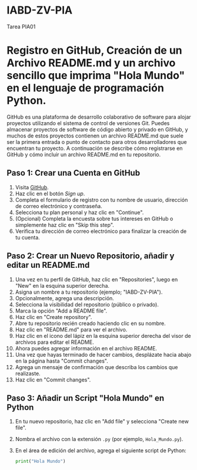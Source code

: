 # IABD-ZV-PIA
Tarea PIA01

# Registro en GitHub, Creación de un Archivo README.md y un archivo sencillo que imprima "Hola Mundo" en el lenguaje de programación Python.

GitHub es una plataforma de desarrollo colaborativo de software para alojar proyectos utilizando el sistema de control de versiones Git. Puedes almacenar proyectos de software de código abierto y privado en GitHub, y muchos de estos proyectos contienen un archivo README.md que suele ser la primera entrada o punto de contacto para otros desarrolladores que encuentran tu proyecto. A continuación se describe cómo registrarse en GitHub y cómo incluir un archivo README.md en tu repositorio.

## Paso 1: Crear una Cuenta en GitHub

1. Visita [GitHub](https://github.com/).
2. Haz clic en el botón *Sign up*.
3. Completa el formulario de registro con tu nombre de usuario, dirección de correo electrónico y contraseña.
4. Selecciona tu plan personal y haz clic en "Continue".
5. (Opcional) Completa la encuesta sobre tus intereses en GitHub o simplemente haz clic en "Skip this step".
6. Verifica tu dirección de correo electrónico para finalizar la creación de tu cuenta.

## Paso 2: Crear un Nuevo Repositorio, añadir y editar un README.md

1. Una vez en tu perfil de GitHub, haz clic en "Repositories", luego en "New" en la esquina superior derecha.
2. Asigna un nombre a tu repositorio (ejemplo; "IABD-ZV-PIA").
3. Opcionalmente, agrega una descripción.
4. Selecciona la visibilidad del repositorio (público o privado).
5. Marca la opción "Add a README file".
6. Haz clic en "Create repository".
7. Abre tu repositorio recién creado haciendo clic en su nombre.
8.	Haz clic en "README.md" para ver el archivo.
9.	Haz clic en el icono del lápiz en la esquina superior derecha del visor de archivos para editar el README.
10.	Ahora puedes agregar información en el archivo README.
11.	Una vez que hayas terminado de hacer cambios, desplázate hacia abajo en la página hasta "Commit changes".
12.	Agrega un mensaje de confirmación que describa los cambios que realizaste.
13.	Haz clic en "Commit changes".


## Paso 3: Añadir un Script "Hola Mundo" en Python

1. En tu nuevo repositorio, haz clic en "Add file" y selecciona "Create new file".
2. Nombra el archivo con la extensión `.py` (por ejemplo, `Hola_Mundo.py`).
3. En el área de edición del archivo, agrega el siguiente script de Python:

   ```python
   print("Hola Mundo")




